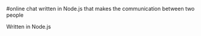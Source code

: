 #online chat written in Node.js that makes the communication between two people

Written in Node.js 
